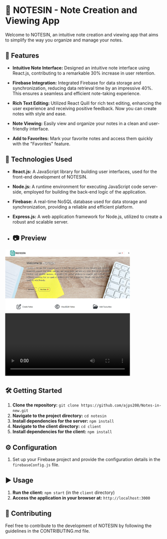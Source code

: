 # 📝 NOTESIN - Note Creation and Viewing App

Welcome to NOTESIN, an intuitive note creation and viewing app that aims to simplify the way you organize and manage your notes.

## 🚀 Features

- **Intuitive Note Interface:** Designed an intuitive note interface using React.js, contributing to a remarkable 30% increase in user retention.

- **Firebase Integration:** Integrated Firebase for data storage and synchronization, reducing data retrieval time by an impressive 40%. This ensures a seamless and efficient note-taking experience.

- **Rich Text Editing:** Utilized React Quill for rich text editing, enhancing the user experience and receiving positive feedback. Now you can create notes with style and ease.

- **Note Viewing:** Easily view and organize your notes in a clean and user-friendly interface.

- **Add to Favorites:** Mark your favorite notes and access them quickly with the "Favorites" feature.

## 🔧 Technologies Used

- **React.js:** A JavaScript library for building user interfaces, used for the front-end development of NOTESIN.

- **Node.js:** A runtime environment for executing JavaScript code server-side, employed for building the back-end logic of the application.

- **Firebase:** A real-time NoSQL database used for data storage and synchronization, providing a reliable and efficient platform.

- **Express.js:** A web application framework for Node.js, utilized to create a robust and scalable server.

- ## 📷 Preview

<div class="d-flex flex-row">
  <img src="public/asset/Screenshot 2024-01-07 222128.png" alt="TicketMate Preview" width="400" height="200">
  <video width="400" height="200" controls>
    <source src="public/asset/Notes App - Google Chrome 2023-11-12 21-54-37.mp4" type="video/mp4">
    Your browser does not support the video tag.
  </video>
</div>


## 🛠 Getting Started

1. **Clone the repository:** `git clone https://github.com/ajps208/Notes-in-new.git`
2. **Navigate to the project directory:** `cd notesin`
3. **Install dependencies for the server:** `npm install`
4. **Navigate to the client directory:** `cd client`
5. **Install dependencies for the client:** `npm install`

## ⚙️ Configuration

1. Set up your Firebase project and provide the configuration details in the `firebaseConfig.js` file.

## ▶️ Usage

1. **Run the client:** `npm start` (in the `client` directory)
2. **Access the application in your browser at:** `http://localhost:3000`

## 🤝 Contributing

Feel free to contribute to the development of NOTESIN by following the guidelines in the CONTRIBUTING.md file.

